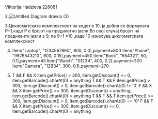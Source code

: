 Viktorija Hadzieva 226081

2.![Untitled Diagram drawio (3)](https://github.com/Victori122/SI_lab2_226081/assets/165795358/a193494d-65ee-4d60-bbe8-09cca7f2b20c)

3.Цикломатската комплексност на кодот е 10, ја добив со формулата P+1,каде
Р е бројот на предикатно јазли.Во овој случај бројот на предиканти јазли е 9,
па 9+1 =10 ,каде 10 изнесува цикломатската комплексност

4. Item("Laptop", "1234567890", 800, 0.0),payment=800
  Item("Phone", "9876543210", 600, 0.15),payment=450
   Item("Book", "654321", 50, 0.1),payment=45
   Item("Watch", "01234", 400, 0.2),payment=300
 Item("Camera", "12B34", 300, 0.1),payment=270

5. T && F && X
 item.getPrice() > 300, item.getDiscount() <= 0, item.getBarcode().charAt(0) = anything
T && T && F
 item.getPrice() > 300, item.getDiscount() > 0, item.getBarcode().charAt(0) != '0'
F && X && X
 item.getPrice() <= 300, item.getDiscount() = anything, item.getBarcode().charAt(0) = anything
T && T && T
 item.getPrice() >= 300, item.getDiscount() > 0, item.getBarcode().charAt(0) == '0'
F && F && X
 item.getPrice() <= 300, item.getDiscount() <= 0, item.getBarcode().charAt(0) = anything
